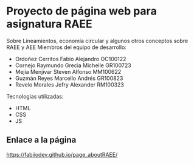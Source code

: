 # Proyecto de página web para asignatura RAEE
Sobre Lineamientos, economía circular y algunos otros conceptos sobre RAEE y AEE
Miembros del equipo de desarrollo:
- Ordoñez Cerritos Fabio Alejandro OC100122
- Cornejo Raymundo Grecia Michelle GR100723
- Mejía Menjivar Steven Alfonso MM100622
- Guzmán Reyes Marcello Andrés GR100823
- Revelo Morales Jefry Alexander RM100323

Tecnologías utilizadas:
- HTML
- CSS
- JS

## Enlace a la página
https://fabiiodev.github.io/page_aboutRAEE/
